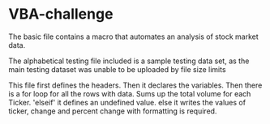 # VBA-challenge

The basic file contains a macro that automates an analysis of stock market data.

The alphabetical testing file included is a sample testing data set, as the main testing dataset was unable to be uploaded by file size limits


This file first defines the headers.
Then it declares the variables.
Then there is a for loop for all the rows with data.
Sums up the total volume for each Ticker.
'elseif' it defines an undefined value.
else it writes the values of ticker, 
change and percent change with formatting is required.
